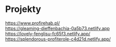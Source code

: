 # Projekty
https://www.profirehab.pl/<br>
https://gleaming-dieffenbachia-0a5b73.netlify.app
<br>
https://lovely-fenglisu-fc65f3.netlify.app/
<br>
https://splendorous-profiterole-c4d21d.netlify.app/ 

